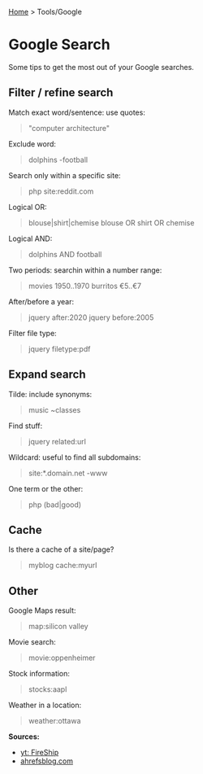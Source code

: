 [Home](../../README.md) > Tools/Google

# Google Search

Some tips to get the most out of your Google searches.

## Filter / refine search

Match exact word/sentence: use quotes:
> "computer architecture"

Exclude word:
> dolphins -football

Search only within a specific site:
> php site:reddit.com

Logical OR:
> blouse|shirt|chemise
> blouse OR shirt OR chemise

Logical AND:
> dolphins AND football

Two periods: searchin within a number range:
> movies 1950..1970
> burritos €5..€7

After/before a year:
> jquery after:2020
> jquery before:2005

Filter file type:
> jquery filetype:pdf

## Expand search

<!-- TODO askip unreliable -->
Tilde: include synonyms:
> music \~classes

Find stuff:
> jquery related:url

Wildcard: useful to find all subdomains:
> site:*.domain.net -www

One term or the other:
> php (bad|good)

## Cache

Is there a cache of a site/page?
> myblog cache:myurl

## Other

Google Maps result:
> map:silicon valley

Movie search:
> movie:oppenheimer

Stock information:
> stocks:aapl

Weather in a location:
> weather:ottawa

**Sources:**
- [yt: FireShip](https://www.youtube.com/watch?v=cEBkvm0-rg0)
- [ahrefsblog.com](https://ahrefs.com/blog/google-advanced-search-operators/)
